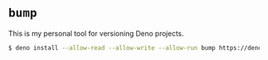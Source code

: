 # `bump`

This is my personal tool for versioning Deno projects.

```sh
$ deno install --allow-read --allow-write --allow-run bump https://denopkg.com/iamnathanj/bump@v1.0.0/cli.ts
```

